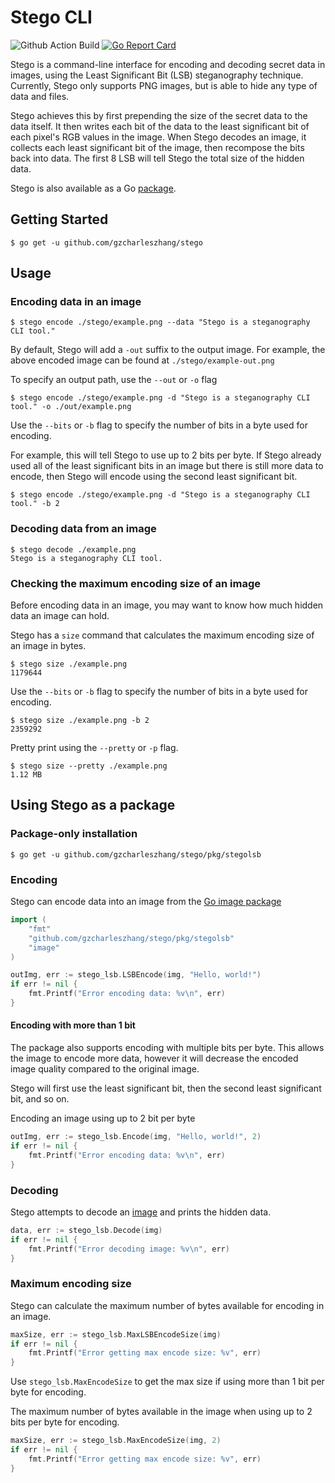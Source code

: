 # Stego CLI

![Github Action Build](https://github.com/gzcharleszhang/stego/workflows/Build/badge.svg)
[![Go Report Card](https://goreportcard.com/badge/github.com/gzcharleszhang/stego)](https://goreportcard.com/report/github.com/gzcharleszhang/stego)

Stego is a command-line interface for encoding and decoding secret data in images,
using the Least Significant Bit (LSB) steganography technique. Currently, Stego only supports PNG images,
but is able to hide any type of data and files.

Stego achieves this by first prepending the size of the secret data to the data itself.
It then writes each bit of the data
to the least significant bit of each pixel's RGB values
in the image. When Stego decodes an image, it collects each
least significant bit of the image,
then recompose the bits back into data. The first 8 LSB will tell
Stego the total size of the hidden data.

Stego is also available as a Go [package](#Using-Stego-as-a-package).

## Getting Started
```shell
$ go get -u github.com/gzcharleszhang/stego
```

## Usage

### Encoding data in an image
```shell
$ stego encode ./stego/example.png --data "Stego is a steganography CLI tool."
```
By default, Stego will add a `-out` suffix to the output image. For example, the above encoded image
can be found at `./stego/example-out.png`

To specify an output path, use the `--out` or `-o` flag
```shell
$ stego encode ./stego/example.png -d "Stego is a steganography CLI tool." -o ./out/example.png
```

Use the `--bits` or `-b` flag to specify the number
of bits in a byte used for encoding.

For example, this will tell Stego to use up to 2 bits per byte.
If Stego already used all of the least significant bits in an image
but there is still more data to encode, then Stego will
encode using the second least significant bit.
```shell
$ stego encode ./stego/example.png -d "Stego is a steganography CLI tool." -b 2
```

### Decoding data from an image
```shell
$ stego decode ./example.png
Stego is a steganography CLI tool.
```

### Checking the maximum encoding size of an image
Before encoding data in an image, you may want to know
how much hidden data an image can hold.

Stego has a `size` command that calculates the
maximum encoding size of an image in bytes.
```shell
$ stego size ./example.png
1179644
```

Use the `--bits` or `-b` flag to specify the number
of bits in a byte used for encoding.
```shell
$ stego size ./example.png -b 2
2359292
```

Pretty print using the `--pretty` or `-p` flag.
```shell
$ stego size --pretty ./example.png
1.12 MB
```

## Using Stego as a package
### Package-only installation
```shell
$ go get -u github.com/gzcharleszhang/stego/pkg/stegolsb
```

### Encoding
Stego can encode data into an image from the [Go image package](https://golang.org/pkg/image/)

```go
import (
    "fmt"
    "github.com/gzcharleszhang/stego/pkg/stegolsb"
    "image"
)

outImg, err := stego_lsb.LSBEncode(img, "Hello, world!")
if err != nil {
    fmt.Printf("Error encoding data: %v\n", err)
}
```

#### Encoding with more than 1 bit
The package also supports encoding with multiple bits per byte.
This allows the image to encode more data, however it will decrease
the encoded image quality compared to the original image.

Stego will first use the least significant bit, then the second
least significant bit, and so on.

Encoding an image using up to 2 bit per byte
```go
outImg, err := stego_lsb.Encode(img, "Hello, world!", 2)
if err != nil {
    fmt.Printf("Error encoding data: %v\n", err)
}
```

### Decoding
Stego attempts to decode an [image](https://golang.org/pkg/image/)
and prints the hidden data.
```go
data, err := stego_lsb.Decode(img)
if err != nil {
    fmt.Printf("Error decoding image: %v\n", err)
}
```

### Maximum encoding size
Stego can calculate the maximum number of bytes available for
encoding in an image.

```go
maxSize, err := stego_lsb.MaxLSBEncodeSize(img)
if err != nil {
    fmt.Printf("Error getting max encode size: %v", err)
}
```

Use `stego_lsb.MaxEncodeSize` to get the max size if using
more than 1 bit per byte for encoding.

The maximum number of bytes available in the image
when using up to 2 bits per byte for encoding.
```go
maxSize, err := stego_lsb.MaxEncodeSize(img, 2)
if err != nil {
    fmt.Printf("Error getting max encode size: %v", err)
}
```
